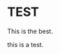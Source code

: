 # TEST

<!-- Synopsis Start -->
This is the best.
<!-- Synopsis End -->

this is a test.

<!-- Tags: Ted, wonder -->
<!-- Published: 1571697695733 -->
<!-- Updated: 1572031717864 -->
<!-- Status: PUB -->
